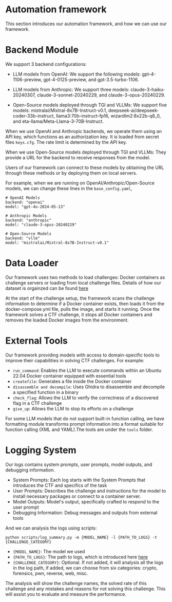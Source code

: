 # Automation framework

This section introduces our automation framework, and how we can use our framework.

# Backend Module

We support 3 backend configurations: 
* LLM models from OpenAI: We support the following models: gpt-4-1106-preview, gpt-4-0125-preview, and gpt-3.5-turbo-1106. 

* LLM models from Anthropic: We support three models: claude-3-haiku-20240307, claude-3-sonnet-20240229, and claude-3-opus-20240229. 

* Open-Source models deployed through TGI and VLLMs: We support five models: mistralai/Mixtral-8x7B-Instruct-v0.1, deepseek-ai/deepseek-coder-33b-instruct, llama3:70b-instruct-fp16, wizardlm2:8x22b-q8_0, and eta-llama/Meta-Llama-3-70B-Instruct.

When we use OpenAI and Anthropic backends, we operate them using an API key, which functions as an authorization key. It is loaded from secret files `keys.cfg`. The rate limit is determined by the API key. 

When we use Open-Source models deployed through TGI and VLLMs: They provide a URL for the backend to receive responses
from the model. 

Users of our framework can connect to these models by obtaining the URL through these methods or by deploying them on local servers.

For example, when we are running on OpenAI/Anthropic/Open-Source models, we can change these lines in the `base_config.yaml`,
```
# OpenAI Models
backend: "openai"
model: "gpt-4o-2024-05-13"

# Anthropic Models
backend: "anthropic"
model: "claude-3-opus-20240229"

# Open-Source Models
backend: "vllm"
model: "mistralai/Mixtral-8x7B-Instruct-v0.1"
```


# Data Loader

Our framework uses two methods to load challenges: Docker containers as challenge servers or loading from local challenge files. Details of how our dataset is orgainzed can be found [here](dataset.md)

At the start of the challenge setup, the framework scans the challenge information to determine if a Docker container exists, then loads it from the docker-compose.yml file, pulls the image, and starts it running. Once the framework solves a CTF challenge, it stops all Docker containers and removes the loaded Docker images from the environment. 

# External Tools

Our framework providing models with access to domain-specific tools to improve their capabilities in solving CTF challenges. For example: 
* `run_command`: Enables the LLM to execute commands within an Ubuntu 22.04 Docker container equipped with essential tools
* `createfile`: Generates a file inside the Docker container
* `disassemble and decompile`: Uses Ghidra to disassemble and decompile a specified function in a binary
* `check_flag`: Allows the LLM to verify the correctness of a discovered flag in a CTF challenge
* `give_up`: Allows the LLM to stop its efforts on a challenge

For some LLM models that do not support built-in function calling, we have formatting module transforms prompt information into a
format suitable for function calling (XML and YAML).The tools are under the `tools` folder.

# Logging System

Our logs contains system prompts, user prompts, model outputs, and debugging information. 

* System Prompts: Each log starts with the System Prompts that introduces the CTF and specifics of the task
* User Prompts: Describes the challenge and instructions for the model to install necessary packages or connect to a container server.
* Model Outputs: Model's output, specifically crafted to respond to the user prompt
* Debugging Information: Debug messages and outputs from external tools


And we can analysis the logs using scripts:

```
python scripts/log_summary.py -m {MODEL_NAME} -l {PATH_TO_LOGS} -t {CHALLENGE_CATEGORY}
```
* `{MODEL_NAME}`: The model we used
* `{PATH_TO_LOGS}`: The path to logs, which is introduced here [here](configuration/logging.md)
* `{CHALLENGE_CATEGORY}`: Optional. If not added, it will analysis all the logs in the log path, if added, we can choose from six categories: crypto, forensics, pwn, reverse, web, misc.

The analysis will show the challenge names, the solved rate of this challenge and any mistakes and reasons for not solving this challenge. This will assist you to evaluate and measure the performance.